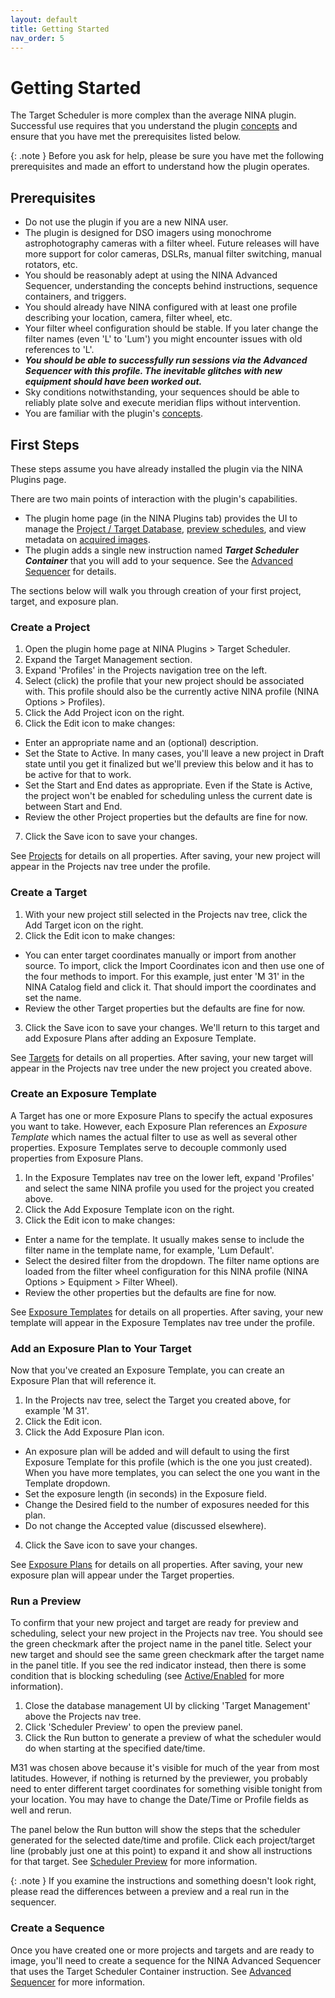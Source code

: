 ```yaml
---
layout: default
title: Getting Started
nav_order: 5
---
```


# Getting Started

The Target Scheduler is more complex than the average NINA plugin.  Successful use requires that you understand the plugin [concepts](concepts.html) and ensure that you have met the prerequisites listed below.

{: .note }
Before you ask for help, please be sure you have met the following prerequisites and made an effort to understand how the plugin operates.

## Prerequisites
* Do not use the plugin if you are a new NINA user. 
* The plugin is designed for DSO imagers using monochrome astrophotography cameras with a filter wheel.  Future releases will have more support for color cameras, DSLRs, manual filter switching, manual rotators, etc.
* You should be reasonably adept at using the NINA Advanced Sequencer, understanding the concepts behind instructions, sequence containers, and triggers.
* You should already have NINA configured with at least one profile describing your location, camera, filter wheel, etc.
* Your filter wheel configuration should be stable.  If you later change the filter names (even 'L' to 'Lum') you might encounter issues with old references to 'L'.
* **_You should be able to successfully run sessions via the Advanced Sequencer with this profile.  The inevitable glitches with new equipment should have been worked out._**
* Sky conditions notwithstanding, your sequences should be able to reliably plate solve and execute meridian flips without intervention.
* You are familiar with the plugin's [concepts](concepts.html).

## First Steps
These steps assume you have already installed the plugin via the NINA Plugins page.

There are two main points of interaction with the plugin's capabilities.
* The plugin home page (in the NINA Plugins tab) provides the UI to manage the [Project / Target Database](target-management/index.html), [preview schedules](scheduler-preview.html), and view metadata on [acquired images](post-acquisition/index.html).
* The plugin adds a single new instruction named **_Target Scheduler Container_** that you will add to your sequence.  See the [Advanced Sequencer](sequencer/index.html) for details.

The sections below will walk you through creation of your first project, target, and exposure plan.

### Create a Project

1. Open the plugin home page at NINA Plugins > Target Scheduler.
2. Expand the Target Management section. 
3. Expand 'Profiles' in the Projects navigation tree on the left.
4. Select (click) the profile that your new project should be associated with.  This profile should also be the currently active NINA profile (NINA Options > Profiles).
5. Click the Add Project icon on the right.
6. Click the Edit icon to make changes:
  * Enter an appropriate name and an (optional) description.
  * Set the State to Active.  In many cases, you'll leave a new project in Draft state until you get it finalized but we'll preview this below and it has to be active for that to work.
  * Set the Start and End dates as appropriate.  Even if the State is Active, the project won't be enabled for scheduling unless the current date is between Start and End.
  * Review the other Project properties but the defaults are fine for now.
7. Click the Save icon to save your changes.

See [Projects](target-management/projects.html) for details on all properties.  After saving, your new project will appear in the Projects nav tree under the profile.

### Create a Target

1. With your new project still selected in the Projects nav tree, click the Add Target icon on the right.
2. Click the Edit icon to make changes:
  * You can enter target coordinates manually or import from another source.
To import, click the Import Coordinates icon and then use one of the four methods to import.  For this example, just enter 'M 31' in the NINA Catalog field and click it.  That should import the coordinates and set the name.
  * Review the other Target properties but the defaults are fine for now.
3. Click the Save icon to save your changes.  We'll return to this target and add Exposure Plans after adding an Exposure Template.

See [Targets](target-management/targets.html) for details on all properties.  After saving, your new target will appear in the Projects nav tree under the new project you created above.

### Create an Exposure Template

A Target has one or more Exposure Plans to specify the actual exposures you want to take.  However, each Exposure Plan references an _Exposure Template_ which names the actual filter to use as well as several other properties.  Exposure Templates serve to decouple commonly used properties from Exposure Plans.

1. In the Exposure Templates nav tree on the lower left, expand 'Profiles' and select the same NINA profile you used for the project you created above.
2. Click the Add Exposure Template icon on the right.
3. Click the Edit icon to make changes:
  * Enter a name for the template.  It usually makes sense to include the filter name in the template name, for example, 'Lum Default'.
  * Select the desired filter from the dropdown.  The filter name options are loaded from the filter wheel configuration for this NINA profile (NINA Options > Equipment > Filter Wheel).
  * Review the other properties but the defaults are fine for now.

See [Exposure Templates](target-management/exposure-templates.html) for details on all properties.  After saving, your new template will appear in the Exposure Templates nav tree under the profile.


### Add an Exposure Plan to Your Target

Now that you've created an Exposure Template, you can create an Exposure Plan that will reference it.

1. In the Projects nav tree, select the Target you created above, for example 'M 31'.
2. Click the Edit icon.
3. Click the Add Exposure Plan icon.
  * An exposure plan will be added and will default to using the first Exposure Template for this profile (which is the one you just created).  When you have more templates, you can select the one you want in the Template dropdown.
  * Set the exposure length (in seconds) in the Exposure field. 
  * Change the Desired field to the number of exposures needed for this plan. 
  * Do not change the Accepted value (discussed elsewhere).
4. Click the Save icon to save your changes.

See [Exposure Plans](target-management/exposure-plans.html) for details on all properties.  After saving, your new exposure plan will appear under the Target properties.

### Run a Preview

To confirm that your new project and target are ready for preview and scheduling, select your new project in the Projects nav tree.  You should see the green checkmark after the project name in the panel title.  Select your new target and should see the same green checkmark after the target name in the panel title.  If you see the red indicator instead, then there is some condition that is blocking scheduling (see [Active/Enabled](target-management/index.html#activeenabled) for more information).

1. Close the database management UI by clicking 'Target Management' above the Projects nav tree.
2. Click 'Scheduler Preview' to open the preview panel.
3. Click the Run button to generate a preview of what the scheduler would do when starting at the specified date/time.

M31 was chosen above because it's visible for much of the year from most latitudes.  However, if nothing is returned by the previewer, you probably need to enter different target coordinates for something visible tonight from your location.  You may have to change the Date/Time or Profile fields as well and rerun.

The panel below the Run button will show the steps that the scheduler generated for the selected date/time and profile.  Click each project/target line (probably just one at this point) to expand it and show all instructions for that target.  See [Scheduler Preview](scheduler-preview.html) for more information.

{: .note }
If you examine the instructions and something doesn't look right, please read the differences between a preview and a real run in the sequencer.

### Create a Sequence

Once you have created one or more projects and targets and are ready to image, you'll need to create a sequence for the NINA Advanced Sequencer that uses the Target Scheduler Container instruction.  See [Advanced Sequencer](sequencer/index.html) for more information.
